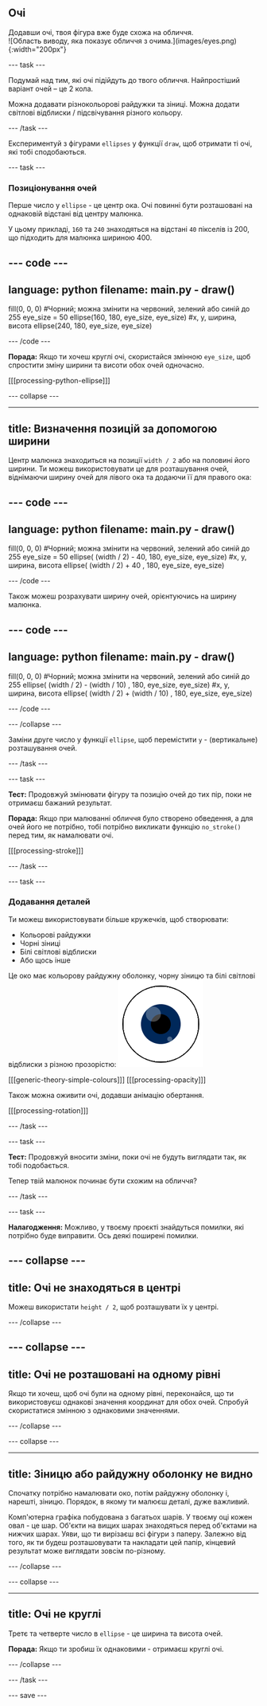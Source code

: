 ## Очі

<div style="display: flex; flex-wrap: wrap">
<div style="flex-basis: 200px; flex-grow: 1; margin-right: 15px;">
Додавши очі, твоя фігура вже буде схожа на обличчя.
</div>
<div>
![Область виводу, яка показує обличчя з очима.](images/eyes.png){:width="200px"}
</div>
</div>

--- task ---

Подумай над тим, які очі підійдуть до твого обличчя. Найпростіший варіант очей – це 2 кола.

Можна додавати різнокольорові райдужки та зіниці. Можна додати світлові відблиски / підсвічування різного кольору.

--- /task ---

Експериментуй з фігурами `ellipses` у функції `draw`, щоб отримати ті очі, які тобі сподобаються.

--- task ---

### Позиціонування очей

Перше число у `ellipse` - це центр ока. Очі повинні бути розташовані на однаковій відстані від центру малюнка.

У цьому прикладі, `160` та `240` знаходяться на відстані `40` пікселів із 200, що підходить для малюнка шириною 400.

--- code ---
---
language: python
filename: main.py - draw()
---
  fill(0, 0, 0) #Чорний; можна змінити на червоний, зелений або синій до 255
  eye_size = 50
  ellipse(160, 180, eye_size, eye_size) #x, y, ширина, висота
  ellipse(240, 180, eye_size, eye_size)

--- /code --- 

**Порада:** Якщо ти хочеш круглі очі, скористайся змінною `eye_size`, щоб спростити зміну ширини та висоти обох очей одночасно.

[[[processing-python-ellipse]]]

--- collapse ---

---
title: Визначення позицій за допомогою ширини
---

Центр малюнка знаходиться на позиції `width / 2` або на половині його ширини. Ти можеш використовувати це для розташування очей, віднімаючи ширину очей для лівого ока та додаючи її для правого ока:

--- code ---
---
language: python
filename: main.py - draw()
---

  fill(0, 0, 0) #Чорний; можна змінити на червоний, зелений або синій до 255
  eye_size = 50
  ellipse( (width / 2) - 40, 180, eye_size, eye_size) #x, y, ширина, висота
  ellipse( (width / 2) + 40 , 180, eye_size, eye_size)

--- /code ---

Також можеш розрахувати ширину очей, орієнтуючись на ширину малюнка.

--- code ---
---
language: python
filename: main.py - draw()
---

  fill(0, 0, 0) #Чорний; можна змінити на червоний, зелений або синій до 255
  ellipse( (width / 2) - (width / 10) , 180, eye_size, eye_size) #x, y, ширина, висота
  ellipse( (width / 2) + (width / 10) , 180, eye_size, eye_size)

--- /code ---

--- /collapse ---

Заміни друге число у функції `ellipse`, щоб перемістити `y` - (вертикальне) розташування очей.

--- /task ---

--- task ---

**Тест:** Продовжуй змінювати фігуру та позицію очей до тих пір, поки не отримаєш бажаний результат.

**Порада:** Якщо при малюванні обличчя було створено обведення, а для очей його не потрібно, тобі потрібно викликати функцію `no_stroke()` перед тим, як намалювати очі.

[[[processing-stroke]]]

--- /task ---

--- task ---

### Додавання деталей

Ти можеш використовувати більше кружечків, щоб створювати:
+ Кольорові райдужки
+ Чорні зіниці
+ Білі світлові відблиски
+ Або щось інше

Це око має кольорову райдужну оболонку, чорну зіницю та білі світлові відблиски з різною прозорістю: ![У зоні виводу зображено око з підсвічуванням зіниці та райдужної оболонки.](images/catchlights.png)

[[[generic-theory-simple-colours]]] 
[[[processing-opacity]]]

Також можна оживити очі, додавши анімацію обертання.

[[[processing-rotation]]]

--- /task ---

--- task ---

**Тест:** Продовжуй вносити зміни, поки очі не будуть виглядати так, як тобі подобається.

Тепер твій малюнок починає бути схожим на обличчя?

--- /task ---

--- task ---

**Налагодження:** Можливо, у твоєму проєкті знайдуться помилки, які потрібно буде виправити. Ось деякі поширені помилки.

--- collapse ---
---
title: Очі не знаходяться в центрі
---

Можеш використати `height / 2`, щоб розташувати їх у центрі.

--- /collapse ---

--- collapse ---
---
title: Очі не розташовані на одному рівні
---

Якщо ти хочеш, щоб очі були на одному рівні, переконайся, що ти використовуєш однакові значення координат для обох очей. Спробуй скористатися змінною з однаковими значеннями.

--- /collapse ---

--- collapse ---

---
title: Зіницю або райдужну оболонку не видно
---

Спочатку потрібно намалювати око, потім райдужну оболонку і, нарешті, зіницю. Порядок, в якому ти малюєш деталі, дуже важливий.

Комп'ютерна графіка побудована з багатьох шарів. У твоєму оці кожен овал - це шар. Об'єкти на вищих шарах знаходяться перед об'єктами на нижчих шарах. Уяви, що ти вирізаєш всі фігури з паперу. Залежно від того, як ти будеш розташовувати та накладати цей папір, кінцевий результат може виглядати зовсім по-різному.

--- /collapse ---

--- collapse ---

---
title: Очі не круглі
---

Третє та четверте число в `ellipse` - це ширина та висота очей.

**Порада:** Якщо ти зробиш їх однаковими - отримаєш круглі очі.

--- /collapse ---


--- /task ---

--- save ---
